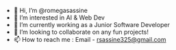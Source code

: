 - 👋 Hi, I’m @romegasassine
- 👀 I’m interested in AI & Web Dev
- 🌱 I’m currently working as a Junior Software Developer
- 💞️ I’m looking to collaborate on any fun projects!
- 📫 How to reach me : Email - rsassine325@gmail.com

<!---
romegasassine/romegasassine is a ✨ special ✨ repository because its `README.md` (this file) appears on your GitHub profile.
You can click the Preview link to take a look at your changes.
--->
